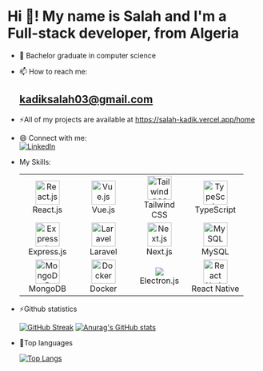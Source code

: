 # Hi 👋! My name is Salah and I'm a Full-stack developer, from Algeria  
- 🌱 Bachelor graduate in computer science  
- 📫 How to reach me:
  ## kadiksalah03@gmail.com  
- ⚡All of my projects are available at https://salah-kadik.vercel.app/home
- 😄 Connect with me:  
  [![LinkedIn](https://img.icons8.com/fluent/64/000000/linkedin.png)](https://dz.linkedin.com/in/salah-eddine-kadik-6b3889284)  


- My Skills:
        <table>
          <tr>
            <td align="center" width="96">
              <img src="https://img.icons8.com/color/48/000000/react-native.png" alt="React.js" width="48" height="48"/>
              <br>React.js
            </td>
            <td align="center" width="96">
              <img src="https://img.icons8.com/color/48/000000/vue-js.png" alt="Vue.js" width="48" height="48"/>
              <br>Vue.js
            </td>
            <td align="center" width="96">
              <img src="https://img.icons8.com/color/48/000000/tailwindcss.png" alt="Tailwind CSS" width="48" height="48"/>
              <br>Tailwind CSS
            </td>
             <td align="center" width="96">
              <img src="https://img.icons8.com/color/48/000000/typescript.png" alt="TypeScript" width="48" height="48"/>
              <br>TypeScript
            </td>
          </tr>
          <tr>
            <td align="center" width="96">
              <img src="https://img.icons8.com/color/48/000000/express-js.png" alt="Express.js" width="48" height="48"/>
              <br>Express.js
            </td>
            <td align="center" width="96">
              <img src="https://img.icons8.com/fluency/48/000000/laravel.png" alt="Laravel" width="48" height="48"/>
              <br>Laravel
            </td>
            <td align="center" width="96">
              <img src="https://img.icons8.com/color/48/000000/nextjs.png" alt="Next.js" width="48" height="48"/>
              <br>Next.js
            </td>
              <td align="center" width="96">
              <img src="https://img.icons8.com/color/48/000000/mysql-logo.png" alt="MySQL" width="48" height="48"/>
              <br>MySQL
            </td>
          </tr>
          <tr>
            <td align="center" width="96">
              <img src="https://img.icons8.com/color/48/000000/mongodb.png" alt="MongoDB" width="48" height="48"/>
              <br>MongoDB
            </td>
            <td align="center" width="96">
              <img src="https://img.icons8.com/fluency/48/000000/docker.png" alt="Docker" width="48" height="48"/>
              <br>Docker
            </td>
            <td align="center" width="96">
              <img src="https://cdn.jsdelivr.net/gh/devicons/devicon/icons/electron/electron-original.svg"/>
              <br>Electron.js
            </td>
            <td align="center" width="96">
              <img src="https://reactnative.dev/img/header_logo.svg" alt="React Native" width="48" height="48"/>
              <br>React Native
            </td>
          </tr>
        </table>


- ⚡Github statistics


  <p align="start">
    <a href="https://git.io/streak-stats" style="display: inline-block;">
      <img src="https://streak-stats.demolab.com?user=kadik23&theme=highcontrast" alt="GitHub Streak" />
    </a>
    <a href="https://github.com/anuraghazra/github-readme-stats" style="display: inline-block;">
      <img src="https://github-readme-stats.vercel.app/api?username=kadik23&show_icons=true&bg_color=00000000" alt="Anurag's GitHub stats"/>
    </a>
  </p>



- 🔭Top languages

    
  <p align="start">
    <a href="https://github.com/anuraghazra/github-readme-stats">
      <img src="https://github-readme-stats.vercel.app/api/top-langs/?username=kadik23&bg_color=00000000" alt="Top Langs"/>
    </a>
  </p>
<!--
**kadik23/kadik23** is a ✨ _special_ ✨ repository because its `README.md` (this file) appears on your GitHub profile.

Here are some ideas to get you started:

- 🔭 I’m currently working on ...
- 🌱 I’m currently learning ...
- 👯 I’m looking to collaborate on ...
- 🤔 I’m looking for help with ...
- 💬 Ask me about ...
- 📫 How to reach me: ...
- 😄 Pronouns: ...
- ⚡ Fun fact: ...
-->
